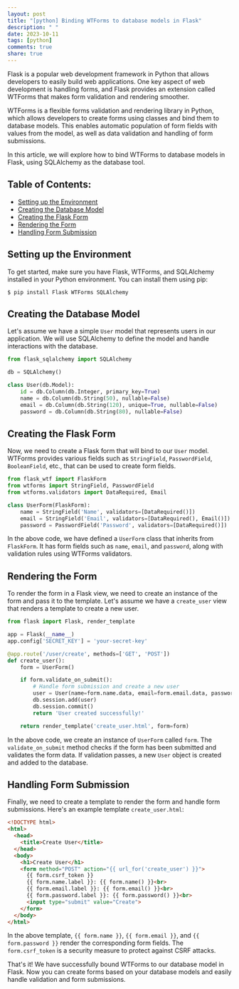 ```yaml
---
layout: post
title: "[python] Binding WTForms to database models in Flask"
description: " "
date: 2023-10-11
tags: [python]
comments: true
share: true
---
```


Flask is a popular web development framework in Python that allows developers to easily build web applications. One key aspect of web development is handling forms, and Flask provides an extension called WTForms that makes form validation and rendering smoother.

WTForms is a flexible forms validation and rendering library in Python, which allows developers to create forms using classes and bind them to database models. This enables automatic population of form fields with values from the model, as well as data validation and handling of form submissions.

In this article, we will explore how to bind WTForms to database models in Flask, using SQLAlchemy as the database tool.

## Table of Contents:
- [Setting up the Environment](#setting-up-the-environment)
- [Creating the Database Model](#creating-the-database-model)
- [Creating the Flask Form](#creating-the-flask-form)
- [Rendering the Form](#rendering-the-form)
- [Handling Form Submission](#handling-form-submission)

## Setting up the Environment

To get started, make sure you have Flask, WTForms, and SQLAlchemy installed in your Python environment. You can install them using pip:

```shell
$ pip install Flask WTForms SQLAlchemy
```

## Creating the Database Model

Let's assume we have a simple `User` model that represents users in our application. We will use SQLAlchemy to define the model and handle interactions with the database.

```python
from flask_sqlalchemy import SQLAlchemy

db = SQLAlchemy()

class User(db.Model):
    id = db.Column(db.Integer, primary_key=True)
    name = db.Column(db.String(50), nullable=False)
    email = db.Column(db.String(120), unique=True, nullable=False)
    password = db.Column(db.String(80), nullable=False)
```

## Creating the Flask Form

Now, we need to create a Flask form that will bind to our `User` model. WTForms provides various fields such as `StringField`, `PasswordField`, `BooleanField`, etc., that can be used to create form fields.

```python
from flask_wtf import FlaskForm
from wtforms import StringField, PasswordField
from wtforms.validators import DataRequired, Email

class UserForm(FlaskForm):
    name = StringField('Name', validators=[DataRequired()])
    email = StringField('Email', validators=[DataRequired(), Email()])
    password = PasswordField('Password', validators=[DataRequired()])
```

In the above code, we have defined a `UserForm` class that inherits from `FlaskForm`. It has form fields such as `name`, `email`, and `password`, along with validation rules using WTForms validators.

## Rendering the Form

To render the form in a Flask view, we need to create an instance of the form and pass it to the template. Let's assume we have a `create_user` view that renders a template to create a new user.

```python
from flask import Flask, render_template

app = Flask(__name__)
app.config['SECRET_KEY'] = 'your-secret-key'

@app.route('/user/create', methods=['GET', 'POST'])
def create_user():
    form = UserForm()

    if form.validate_on_submit():
        # Handle form submission and create a new user
        user = User(name=form.name.data, email=form.email.data, password=form.password.data)
        db.session.add(user)
        db.session.commit()
        return 'User created successfully!'

    return render_template('create_user.html', form=form)
```

In the above code, we create an instance of `UserForm` called `form`. The `validate_on_submit` method checks if the form has been submitted and validates the form data. If validation passes, a new `User` object is created and added to the database.

## Handling Form Submission

Finally, we need to create a template to render the form and handle form submissions. Here's an example template `create_user.html`:

```html
<!DOCTYPE html>
<html>
  <head>
    <title>Create User</title>
  </head>
  <body>
    <h1>Create User</h1>
    <form method="POST" action="{{ url_for('create_user') }}">
      {{ form.csrf_token }}
      {{ form.name.label }}: {{ form.name() }}<br>
      {{ form.email.label }}: {{ form.email() }}<br>
      {{ form.password.label }}: {{ form.password() }}<br>
      <input type="submit" value="Create">
    </form>
  </body>
</html>
```

In the above template, `{{ form.name }}`, `{{ form.email }}`, and `{{ form.password }}` render the corresponding form fields. The `form.csrf_token` is a security measure to protect against CSRF attacks.

That's it! We have successfully bound WTForms to our database model in Flask. Now you can create forms based on your database models and easily handle validation and form submissions.